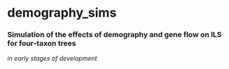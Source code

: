 # demography_sims

### Simulation of the effects of demography and gene flow on ILS for four-taxon trees

*in early stages of development*